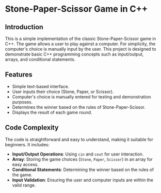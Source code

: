 # Stone-Paper-Scissor Game in C++

## Introduction

This is a simple implementation of the classic Stone-Paper-Scissor game in C++. The game allows a user to play against a computer. For simplicity, the computer's choice is manually input by the user. This project is designed to demonstrate basic C++ programming concepts such as input/output, arrays, and conditional statements.

## Features

- Simple text-based interface.
- User inputs their choice (Stone, Paper, or Scissor).
- Computer's choice is manually entered for testing and demonstration purposes.
- Determines the winner based on the rules of Stone-Paper-Scissor.
- Displays the result of each game round.

## Code Complexity

The code is straightforward and easy to understand, making it suitable for beginners. It includes:

- **Input/Output Operations**: Using `cin` and `cout` for user interaction.
- **Array**: Storing the game choices (`Stone`, `Paper`, `Scissor`) in an array for easy access.
- **Conditional Statements**: Determining the winner based on the rules of the game.
- **Input Validation**: Ensuring the user and computer inputs are within the valid range.

